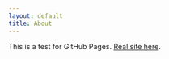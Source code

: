 ```yaml
---
layout: default
title: About
---
```


This is a test for GitHub Pages. [Real site here](http://cmxjs.byronlk.net).